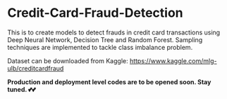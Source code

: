 # Credit-Card-Fraud-Detection
This is to create models to detect frauds in credit card transactions using Deep Neural Network, Decision Tree and Random Forest. Sampling techniques are implemented to tackle class imbalance problem. 

Dataset can be downloaded from Kaggle: https://www.kaggle.com/mlg-ulb/creditcardfraud

******Production and deployment level codes are to be opened soon. Stay tuned. 💕💕******

